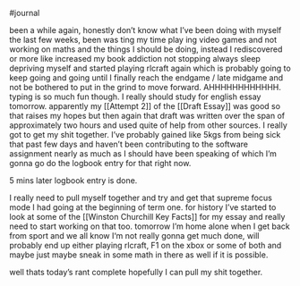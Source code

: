 #journal 



been a while again, honestly don’t know what I’ve been doing with myself the last few weeks, been was ting my time play ing video games and not working on maths and the things I should be doing, instead I rediscovered or more like increased my book addiction not stopping always sleep depriving myself and started playing rlcraft again which is probably going to keep going and going until I finally reach the endgame / late midgame and not be bothered to put in the grind to move forward. AHHHHHHHHHHHH. typing is so much fun though. I really should study for english essay tomorrow. apparently my [[Attempt 2]] of the [[Draft Essay]] was good so that raises my hopes but then again that draft was written over the span of approximately two hours and used quite of help from other sources. I really got to get my shit together. I’ve probably gained like 5kgs from being sick that past few days and haven’t been contributing to the software assignment nearly as much as I should have been speaking of which I’m gonna go do the logbook entry for that right now. 

5 mins later logbook entry is done. 


I really need to pull myself together and try and get that supreme focus mode I had going at the beginning of term one. for history I’ve started to look at some of the [[Winston Churchill Key Facts]] for my essay and really need to start working on that too. tomorrow I’m home alone when I get back from sport and we all know I‘m not really gonna get much done, will probably end up either playing rlcraft, F1 on the xbox or some of both and maybe just maybe sneak in some math in there as well if it is possible. 


well thats today’s rant complete hopefully I can pull my shit together. 